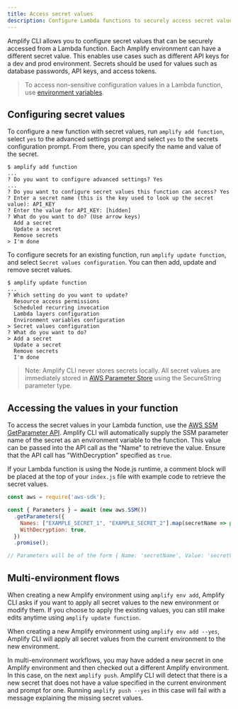 ```yaml
---
title: Access secret values
description: Configure Lambda functions to securely access secret values
---
```


Amplify CLI allows you to configure secret values that can be securely accessed from a Lambda function. Each Amplify environment can have a different secret value. This enables use cases such as different API keys for a dev and prod environment. Secrets should be used for values such as database passwords, API keys, and access tokens.

> To access non-sensitive configuration values in a Lambda function, use [environment variables](~/cli/function/env-vars.md).

## Configuring secret values
To configure a new function with secret values, run `amplify add function`, select `yes` to the advanced settings prompt and select `yes` to the secrets configuration prompt. From there, you can specify the name and value of the secret.

```console
$ amplify add function
...
? Do you want to configure advanced settings? Yes
...
? Do you want to configure secret values this function can access? Yes
? Enter a secret name (this is the key used to look up the secret value): API_KEY
? Enter the value for API_KEY: [hidden]
? What do you want to do? (Use arrow keys)
  Add a secret
  Update a secret
  Remove secrets
> I'm done
```

To configure secrets for an existing function, run `amplify update function`, and select `Secret values configuration`. You can then add, update and remove secret values.

```console
$ amplify update function
...
? Which setting do you want to update?
  Resource access permissions
  Scheduled recurring invocation
  Lambda layers configuration
  Environment variables configuration
> Secret values configuration
? What do you want to do?
> Add a secret
  Update a secret
  Remove secrets
  I'm done
```

> Note: Amplify CLI never stores secrets locally. All secret values are immediately stored in [AWS Parameter Store](https://docs.aws.amazon.com/systems-manager/latest/userguide/systems-manager-parameter-store.html) using the SecureString parameter type.

## Accessing the values in your function
To access the secret values in your Lambda function, use the [AWS SSM GetParameter API](https://docs.aws.amazon.com/systems-manager/latest/APIReference/API_GetParameter.html). Amplify CLI will automatically supply the SSM parameter name of the secret as an environment variable to the function. This value can be passed into the API call as the "Name" to retrieve the value. Ensure that the API call has "WithDecryption" specified as `true`.

If your Lambda function is using the Node.js runtime, a comment block will be placed at the top of your `index.js` file with example code to retrieve the secret values.

```js
const aws = require('aws-sdk');

const { Parameters } = await (new aws.SSM())
  .getParameters({
    Names: ["EXAMPLE_SECRET_1", "EXAMPLE_SECRET_2"].map(secretName => process.env[secretName]),
    WithDecryption: true,
  })
  .promise();

// Parameters will be of the form { Name: 'secretName', Value: 'secretValue', ... }[]
```

## Multi-environment flows
When creating a new Amplify environment using `amplify env add`, Amplify CLI asks if you want to apply all secret values to the new environment or modify them. If you choose to apply the existing values, you can still make edits anytime using `amplify update function`.

When creating a new Amplify environment using `amplify env add --yes`, Amplify CLI will apply all secret values from the current environment to the new environment.

In multi-environment workflows, you may have added a new secret in one Amplify environment and then checked out a different Amplify environment. In this case, on the next `amplify push`. Amplify CLI will detect that there is a new secret that does not have a value specified in the current environment and prompt for one. Running `amplify push --yes` in this case will fail with a message explaining the missing secret values.
